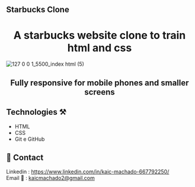 ## Starbucks Clone 
<h1 align="center"> A starbucks website clone to train html and css  </h1>

![127 0 0 1_5500_index html (5)](https://user-images.githubusercontent.com/108227456/235267133-a25de6a0-a5d7-4bdc-89d1-e0d7b8ba5023.png)

## <h2 align="center">Fully responsive for mobile phones and smaller screens </h2>

## Technologies ⚒
- HTML
- CSS
- Git e GitHub

## 📱 Contact 
Linkedin : https://www.linkedin.com/in/kaic-machado-667792250/ <br>
Email 📧 : kaicmachado2@gmail.com
